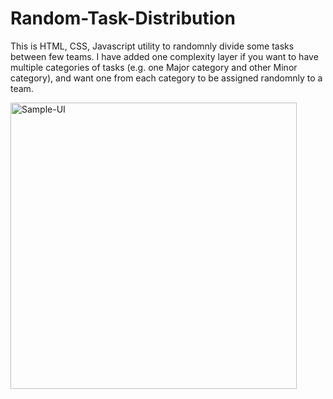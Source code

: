 # Random-Task-Distribution
This is HTML, CSS, Javascript utility to randomnly divide some tasks between few teams. I have added one complexity layer if you want to have multiple categories of tasks (e.g. one Major category and other Minor category), and want one from each category to be assigned randomnly to a team.

<img width="458" alt="Sample-UI" src="https://user-images.githubusercontent.com/17857157/230827696-13bd707a-929f-44a5-a849-58a9a4f4dd32.png">
